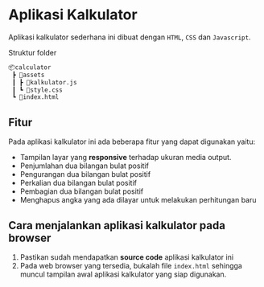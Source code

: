# Aplikasi Kalkulator
Aplikasi kalkulator sederhana ini dibuat dengan `HTML`, `CSS` dan `Javascript`.

Struktur folder
```bash
📦calculator
 ┣ 📂assets
 ┃ ┣ 📜kalkulator.js
 ┃ ┗ 📜style.css
 ┗ 📜index.html
 ```

## Fitur
Pada aplikasi kalkulator ini ada beberapa fitur yang dapat digunakan yaitu:
- Tampilan layar yang __responsive__ terhadap ukuran media output.
- Penjumlahan dua bilangan bulat positif
- Pengurangan dua bilangan bulat positif
- Perkalian dua bilangan bulat positif
- Pembagian dua bilangan bulat positif
- Menghapus angka yang ada dilayar untuk melakukan perhitungan baru

## Cara menjalankan aplikasi kalkulator pada browser
1. Pastikan sudah mendapatkan __source code__ aplikasi kalkulator ini
2. Pada web browser yang tersedia, bukalah file `index.html` sehingga muncul tampilan awal aplikasi kalkulator yang siap digunakan.


